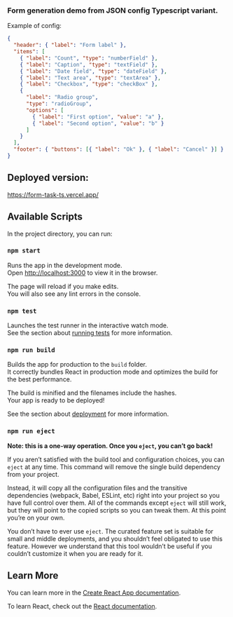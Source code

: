 ### Form generation demo from JSON config Typescript variant.

Example of config:

```json
{
  "header": { "label": "Form label" },
  "items": [
    { "label": "Count", "type": "numberField" },
    { "label": "Caption", "type": "textField" },
    { "label": "Date field", "type": "dateField" },
    { "label": "Text area", "type": "textArea" },
    { "label": "Checkbox", "type": "checkBox" },
    {
      "label": "Radio group",
      "type": "radioGroup",
      "options": [
        { "label": "First option", "value": "a" },
        { "label": "Second option", "value": "b" }
      ]
    }
  ],
  "footer": { "buttons": [{ "label": "Ok" }, { "label": "Cancel" }] }
}

```

## Deployed version:

https://form-task-ts.vercel.app/

## Available Scripts

In the project directory, you can run:

### `npm start`

Runs the app in the development mode.\
Open [http://localhost:3000](http://localhost:3000) to view it in the browser.

The page will reload if you make edits.\
You will also see any lint errors in the console.

### `npm test`

Launches the test runner in the interactive watch mode.\
See the section about [running tests](https://facebook.github.io/create-react-app/docs/running-tests) for more information.

### `npm run build`

Builds the app for production to the `build` folder.\
It correctly bundles React in production mode and optimizes the build for the best performance.

The build is minified and the filenames include the hashes.\
Your app is ready to be deployed!

See the section about [deployment](https://facebook.github.io/create-react-app/docs/deployment) for more information.

### `npm run eject`

**Note: this is a one-way operation. Once you `eject`, you can’t go back!**

If you aren’t satisfied with the build tool and configuration choices, you can `eject` at any time. This command will remove the single build dependency from your project.

Instead, it will copy all the configuration files and the transitive dependencies (webpack, Babel, ESLint, etc) right into your project so you have full control over them. All of the commands except `eject` will still work, but they will point to the copied scripts so you can tweak them. At this point you’re on your own.

You don’t have to ever use `eject`. The curated feature set is suitable for small and middle deployments, and you shouldn’t feel obligated to use this feature. However we understand that this tool wouldn’t be useful if you couldn’t customize it when you are ready for it.

## Learn More

You can learn more in the [Create React App documentation](https://facebook.github.io/create-react-app/docs/getting-started).

To learn React, check out the [React documentation](https://reactjs.org/).
